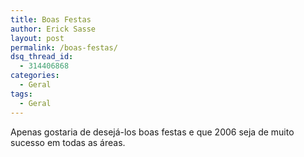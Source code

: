 ```yaml
---
title: Boas Festas
author: Erick Sasse
layout: post
permalink: /boas-festas/
dsq_thread_id:
  - 314406868
categories:
  - Geral
tags:
  - Geral
---
```

Apenas gostaria de desej&aacute;-los boas festas e que 2006 seja de muito sucesso em todas as &aacute;reas.